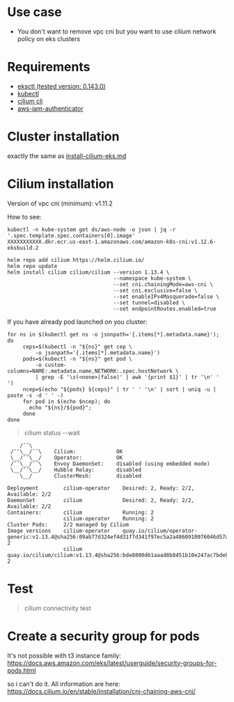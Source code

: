 # Use case

* You don't want to remove vpc cni but you want to use cilium network policy on eks clusters

# Requirements

* [eksctl (tested version: 0.143.0)](tools/eksctl.txt)
* [kubectl](tools/kubectl.txt)
* [cilium cli](tools/cilium-cli.txt)
* [aws-iam-authenticator](tools/aws-iam-authenticator.txt)

# Cluster installation

exactly the same as [install-cilium-eks.md](install-cilium-eks.md#cluster-installation)

# Cilium installation

Version of vpc cni (minimum): v1.11.2

How to see:

```
kubectl -n kube-system get ds/aws-node -o json | jq -r '.spec.template.spec.containers[0].image'
XXXXXXXXXXX.dkr.ecr.us-east-1.amazonaws.com/amazon-k8s-cni:v1.12.6-eksbuild.2
```

```
helm repo add cilium https://helm.cilium.io/
helm repo update
helm install cilium cilium/cilium --version 1.13.4 \
                                  --namespace kube-system \
                                  --set cni.chainingMode=aws-cni \
                                  --set cni.exclusive=false \
                                  --set enableIPv4Masquerade=false \
                                  --set tunnel=disabled \
                                  --set endpointRoutes.enabled=true
```

If you have already pod launched on you cluster:
```
for ns in $(kubectl get ns -o jsonpath='{.items[*].metadata.name}'); do
     ceps=$(kubectl -n "${ns}" get cep \
         -o jsonpath='{.items[*].metadata.name}')
     pods=$(kubectl -n "${ns}" get pod \
         -o custom-columns=NAME:.metadata.name,NETWORK:.spec.hostNetwork \
         | grep -E '\s(<none>|false)' | awk '{print $1}' | tr '\n' ' ')
     ncep=$(echo "${pods} ${ceps}" | tr ' ' '\n' | sort | uniq -u | paste -s -d ' ' -)
     for pod in $(echo $ncep); do
       echo "${ns}/${pod}";
     done
done
```

> cilium status --wait

```
    /¯¯\
 /¯¯\__/¯¯\    Cilium:             OK
 \__/¯¯\__/    Operator:           OK
 /¯¯\__/¯¯\    Envoy DaemonSet:    disabled (using embedded mode)
 \__/¯¯\__/    Hubble Relay:       disabled
    \__/       ClusterMesh:        disabled

Deployment        cilium-operator    Desired: 2, Ready: 2/2, Available: 2/2
DaemonSet         cilium             Desired: 2, Ready: 2/2, Available: 2/2
Containers:       cilium             Running: 2
                  cilium-operator    Running: 2
Cluster Pods:     2/2 managed by Cilium
Image versions    cilium-operator    quay.io/cilium/operator-generic:v1.13.4@sha256:09ab77d324ef4d31f7d341f97ec5a2a4860910076046d57a2d61494d426c6301: 2
                  cilium             quay.io/cilium/cilium:v1.13.4@sha256:bde8800d61aaad8b8451b10e247ac7bdeb7af187bb698f83d40ad75a38c1ee6b: 2
```

# Test

> cilium connectivity test

# Create a security group for pods

It's not possible with t3 instance family:
https://docs.aws.amazon.com/eks/latest/userguide/security-groups-for-pods.html

so i can't do it.
All information are here: https://docs.cilium.io/en/stable/installation/cni-chaining-aws-cni/

